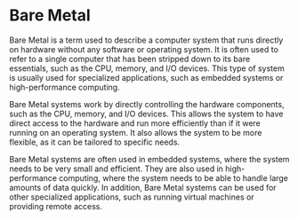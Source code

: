# Bare Metal

Bare Metal is a term used to describe a computer system that runs directly on hardware without any software or operating system. It is often used to refer to a single computer that has been stripped down to its bare essentials, such as the CPU, memory, and I/O devices. This type of system is usually used for specialized applications, such as embedded systems or high-performance computing.

Bare Metal systems work by directly controlling the hardware components, such as the CPU, memory, and I/O devices. This allows the system to have direct access to the hardware and run more efficiently than if it were running on an operating system. It also allows the system to be more flexible, as it can be tailored to specific needs.

Bare Metal systems are often used in embedded systems, where the system needs to be very small and efficient. They are also used in high-performance computing, where the system needs to be able to handle large amounts of data quickly. In addition, Bare Metal systems can be used for other specialized applications, such as running virtual machines or providing remote access.
